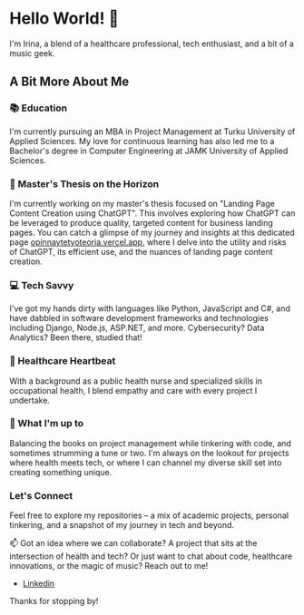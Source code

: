 # Hello World! 👋

I'm Irina, a blend of a healthcare professional, tech enthusiast, and a bit of a music geek.

## A Bit More About Me

### 📚 Education

I'm currently pursuing an MBA in Project Management at Turku University of Applied Sciences. My love for continuous learning has also led me to a Bachelor's degree in Computer Engineering at JAMK University of Applied Sciences.

### 📝 Master's Thesis on the Horizon

I'm currently working on my master's thesis focused on "Landing Page Content Creation using ChatGPT". This involves exploring how ChatGPT can be leveraged to produce quality, targeted content for business landing pages. You can catch a glimpse of my journey and insights at this dedicated page [opinnaytetyoteoria.vercel.app](https://opinnaytetyoteoria.vercel.app/), where I delve into the utility and risks of ChatGPT, its efficient use, and the nuances of landing page content creation. 

### 💻 Tech Savvy

I've got my hands dirty with languages like Python, JavaScript and C#, and have dabbled in software development frameworks and technologies including Django, Node.js, ASP.NET, and more. Cybersecurity? Data Analytics? Been there, studied that!

###  🏥 Healthcare Heartbeat

With a background as a public health nurse and specialized skills in occupational health, I blend empathy and care with every project I undertake.

### 🌟 What I'm up to

Balancing the books on project management while tinkering with code, and sometimes strumming a tune or two. I'm always on the lookout for projects where health meets tech, or where I can channel my diverse skill set into creating something unique.

###  Let's Connect
Feel free to explore my repositories – a mix of academic projects, personal tinkering, and a snapshot of my journey in tech and beyond.

📫 Got an idea where we can collaborate? A project that sits at the intersection of health and tech? Or just want to chat about code, healthcare innovations, or the magic of music? Reach out to me! 
 - [Linkedin](https://www.linkedin.com/in/irina-tatti/) 

Thanks for stopping by!

